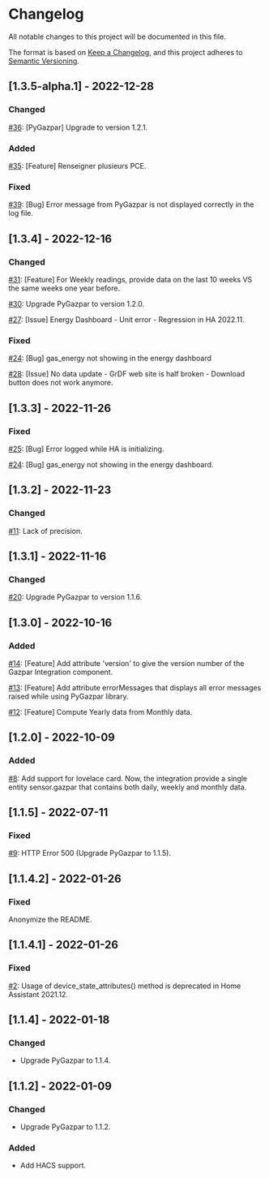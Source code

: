 # Changelog
All notable changes to this project will be documented in this file.

The format is based on [Keep a Changelog](https://keepachangelog.com/en/1.0.0/),
and this project adheres to [Semantic Versioning](https://semver.org/spec/v2.0.0.html).

## [1.3.5-alpha.1] - 2022-12-28

### Changed

[#36](https://github.com/ssenart/home-assistant-gazpar/issues/36): [PyGazpar] Upgrade to version 1.2.1.

### Added

[#35](https://github.com/ssenart/home-assistant-gazpar/issues/35): [Feature] Renseigner plusieurs PCE.

### Fixed

[#39](https://github.com/ssenart/home-assistant-gazpar/issues/39): [Bug] Error message from PyGazpar is not displayed correctly in the log file.

## [1.3.4] - 2022-12-16

### Changed

[#31](https://github.com/ssenart/home-assistant-gazpar/issues/31): [Feature] For Weekly readings, provide data on the last 10 weeks VS the same weeks one year before.

[#30](https://github.com/ssenart/home-assistant-gazpar/issues/30): Upgrade PyGazpar to version 1.2.0.

[#27](https://github.com/ssenart/home-assistant-gazpar/issues/27): [Issue] Energy Dashboard - Unit error - Regression in HA 2022.11.

### Fixed
[#24](https://github.com/ssenart/home-assistant-gazpar/issues/24): [Bug] gas_energy not showing in the energy dashboard

[#28](https://github.com/ssenart/home-assistant-gazpar/issues/28): [Issue] No data update - GrDF web site is half broken - Download button does not work anymore.

## [1.3.3] - 2022-11-26

### Fixed
[#25](https://github.com/ssenart/home-assistant-gazpar/issues/25): [Bug] Error logged while HA is initializing.

[#24](https://github.com/ssenart/home-assistant-gazpar/issues/24): [Bug] gas_energy not showing in the energy dashboard.

## [1.3.2] - 2022-11-23

### Changed
[#11](https://github.com/ssenart/home-assistant-gazpar/issues/11): Lack of precision.

## [1.3.1] - 2022-11-16

### Changed
[#20](https://github.com/ssenart/home-assistant-gazpar/issues/20): Upgrade PyGazpar to version 1.1.6.

## [1.3.0] - 2022-10-16

### Added
[#14](https://github.com/ssenart/home-assistant-gazpar/issues/14): [Feature] Add attribute 'version' to give the version number of the Gazpar Integration component.

[#13](https://github.com/ssenart/home-assistant-gazpar/issues/13): [Feature] Add attribute errorMessages that displays all error messages raised while using PyGazpar library.

[#12](https://github.com/ssenart/home-assistant-gazpar/issues/12): [Feature] Compute Yearly data from Monthly data.

## [1.2.0] - 2022-10-09

### Added
[#8](https://github.com/ssenart/home-assistant-gazpar/issues/8): Add support for lovelace card. Now, the integration provide a single entity sensor.gazpar that contains both daily, weekly and monthly data.

## [1.1.5] - 2022-07-11

### Fixed
[#9](https://github.com/ssenart/home-assistant-gazpar/issues/9): HTTP Error 500 (Upgrade PyGazpar to 1.1.5).

## [1.1.4.2] - 2022-01-26

### Fixed
Anonymize the README.

## [1.1.4.1] - 2022-01-26

### Fixed
[#2](https://github.com/ssenart/home-assistant-gazpar/issues/2): Usage of device_state_attributes() method is deprecated in Home Assistant 2021.12.

## [1.1.4] - 2022-01-18

### Changed
- Upgrade PyGazpar to 1.1.4.

## [1.1.2] - 2022-01-09

### Changed
- Upgrade PyGazpar to 1.1.2.

### Added
- Add HACS support.

